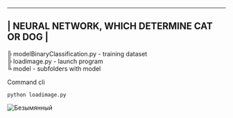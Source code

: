 ------------------------------------------------------------------
|          NEURAL NETWORK, WHICH DETERMINE CAT OR DOG            |
------------------------------------------------------------------

╠ modelBinaryClassification.py - training dataset <br>
╠ loadimage.py - launch program <br>
╚ model - subfolders with model

Command cli 
```
python loadimage.py
```
![Безымянный](https://github.com/Val325/small-network-binary-classification-cat-dogs/assets/118122990/75c1d68a-4ba5-45ec-bcf1-ed137da48c3b)
